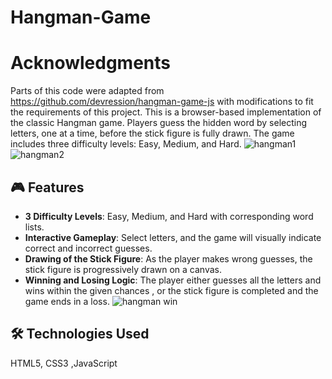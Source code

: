 # Hangman-Game
# Acknowledgments
Parts of this code were adapted from https://github.com/devression/hangman-game-js with modifications to fit the requirements of this project.
This is a browser-based implementation of the classic Hangman game. Players guess the hidden word by selecting letters, one at a time, before the stick figure is fully drawn. The game includes three difficulty levels: Easy, Medium, and Hard.
![hangman1](https://github.com/user-attachments/assets/a87a8cc3-e7f3-4f0f-9143-758996fb7da1)
![hangman2](https://github.com/user-attachments/assets/6c782ff8-097d-4425-91ba-b1396de8d4ad)

## 🎮 Features
- **3 Difficulty Levels**: Easy, Medium, and Hard with corresponding word lists.
- **Interactive Gameplay**: Select letters, and the game will visually indicate correct and incorrect guesses.
- **Drawing of the Stick Figure**: As the player makes wrong guesses, the stick figure is progressively drawn on a canvas.
- **Winning and Losing Logic**: The player either guesses all the letters and wins within the given chances , or the stick figure is completed and the game ends in a loss.
![hangman win](https://github.com/user-attachments/assets/4d1a6efa-266f-467c-ae44-896975baef3a)

## 🛠️ Technologies Used
HTML5, CSS3 ,JavaScript
